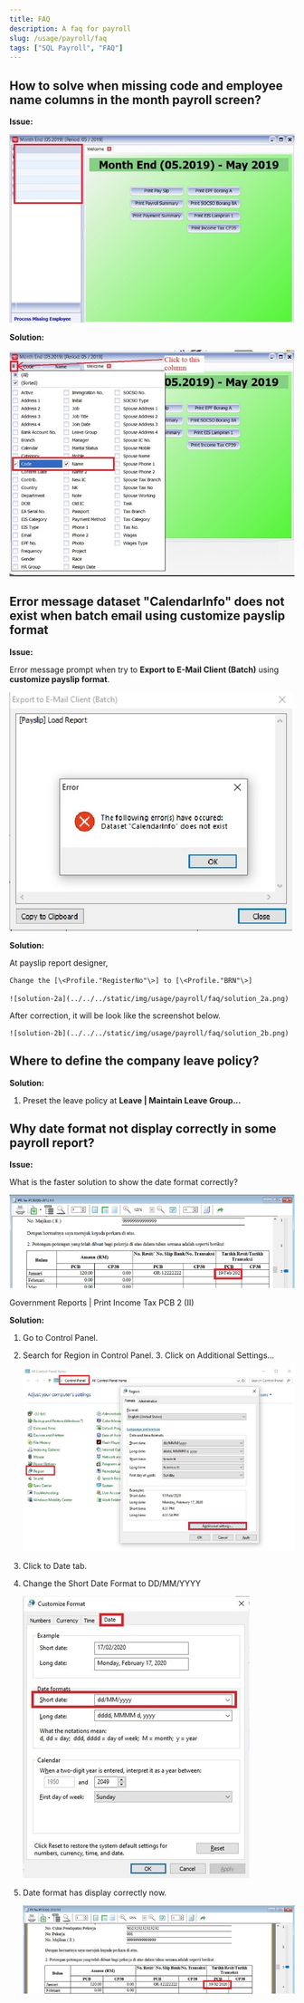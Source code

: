 ```yaml
---
title: FAQ
description: A faq for payroll
slug: /usage/payroll/faq
tags: ["SQL Payroll", "FAQ"]
---
```


## How to solve when missing code and employee name columns in the month payroll screen?

**Issue:**

![issue-1](../../../static/img/usage/payroll/faq/issue_1.png)

**Solution:**

![solution-1](../../../static/img/usage/payroll/faq/solution_1.png)

## Error message dataset "CalendarInfo" does not exist when batch email using customize payslip format

**Issue:**

Error message prompt when try to **Export to E-Mail Client (Batch)** using **customize payslip format**.

![issue-2](../../../static/img/usage/payroll/faq/issue_2.png)

**Solution:**

At payslip report designer,

    Change the [\<Profile."RegisterNo"\>] to [\<Profile."BRN"\>]

    ![solution-2a](../../../static/img/usage/payroll/faq/solution_2a.png)

After correction, it will be look like the screenshot below.

    ![solution-2b](../../../static/img/usage/payroll/faq/solution_2b.png)

## Where to define the company leave policy?

**Solution:**

1. Preset the leave policy at **Leave | Maintain Leave Group...**

## Why date format not display correctly in some payroll report?

**Issue:**

What is the faster solution to show the date format correctly?

![issue-4](../../../static/img/usage/payroll/faq/issue_4.png)

Government Reports | Print Income Tax PCB 2 (II)

**Solution:**

1. Go to Control Panel.
2. Search for Region in Control Panel. 3. Click on Additional Settings...

    ![solution-4a](../../../static/img/usage/payroll/faq/solution_4a.png)

3. Click to Date tab.
4. Change the Short Date Format to DD/MM/YYYY

    ![solution-4b](../../../static/img/usage/payroll/faq/solution_4b.png)

5. Date format has display correctly now.

    ![solution-4c](../../../static/img/usage/payroll/faq/solution_4c.png)
